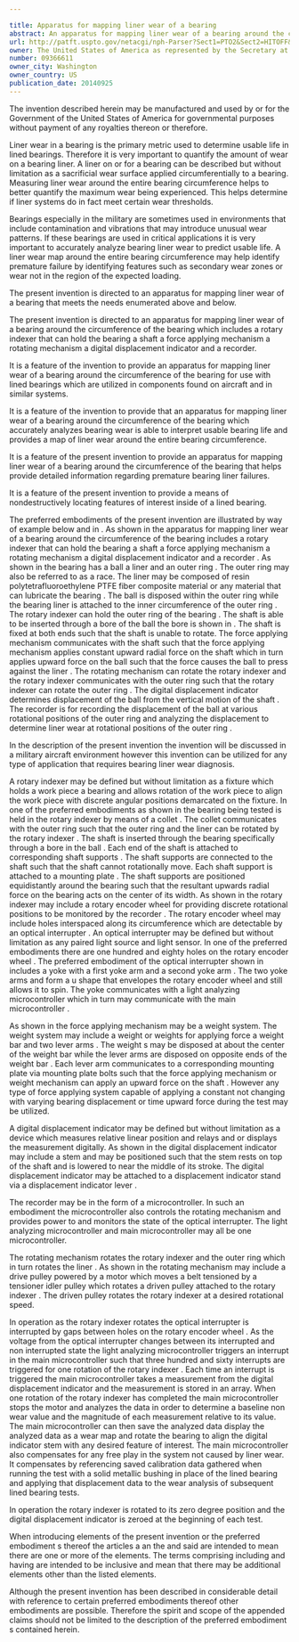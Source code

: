 ```yaml
---

title: Apparatus for mapping liner wear of a bearing
abstract: An apparatus for mapping liner wear of a bearing around the circumference of the bearing which includes a rotary indexer that can hold the bearing, a shaft, a force applying mechanism, a rotating mechanism, a digital displacement indicator, and a recorder.
url: http://patft.uspto.gov/netacgi/nph-Parser?Sect1=PTO2&Sect2=HITOFF&p=1&u=%2Fnetahtml%2FPTO%2Fsearch-adv.htm&r=1&f=G&l=50&d=PALL&S1=09366611&OS=09366611&RS=09366611
owner: The United States of America as represented by the Secretary at the Navy
number: 09366611
owner_city: Washington
owner_country: US
publication_date: 20140925
---
```

The invention described herein may be manufactured and used by or for the Government of the United States of America for governmental purposes without payment of any royalties thereon or therefore.

Liner wear in a bearing is the primary metric used to determine usable life in lined bearings. Therefore it is very important to quantify the amount of wear on a bearing liner. A liner on or for a bearing can be described but without limitation as a sacrificial wear surface applied circumferentially to a bearing. Measuring liner wear around the entire bearing circumference helps to better quantify the maximum wear being experienced. This helps determine if liner systems do in fact meet certain wear thresholds.

Bearings especially in the military are sometimes used in environments that include contamination and vibrations that may introduce unusual wear patterns. If these bearings are used in critical applications it is very important to accurately analyze bearing liner wear to predict usable life. A liner wear map around the entire bearing circumference may help identify premature failure by identifying features such as secondary wear zones or wear not in the region of the expected loading.

The present invention is directed to an apparatus for mapping liner wear of a bearing that meets the needs enumerated above and below.

The present invention is directed to an apparatus for mapping liner wear of a bearing around the circumference of the bearing which includes a rotary indexer that can hold the bearing a shaft a force applying mechanism a rotating mechanism a digital displacement indicator and a recorder.

It is a feature of the invention to provide an apparatus for mapping liner wear of a bearing around the circumference of the bearing for use with lined bearings which are utilized in components found on aircraft and in similar systems.

It is a feature of the invention to provide that an apparatus for mapping liner wear of a bearing around the circumference of the bearing which accurately analyzes bearing wear is able to interpret usable bearing life and provides a map of liner wear around the entire bearing circumference.

It is a feature of the present invention to provide an apparatus for mapping liner wear of a bearing around the circumference of the bearing that helps provide detailed information regarding premature bearing liner failures.

It is a feature of the present invention to provide a means of nondestructively locating features of interest inside of a lined bearing.

The preferred embodiments of the present invention are illustrated by way of example below and in . As shown in the apparatus for mapping liner wear of a bearing around the circumference of the bearing includes a rotary indexer that can hold the bearing a shaft a force applying mechanism a rotating mechanism a digital displacement indicator and a recorder . As shown in the bearing has a ball a liner and an outer ring . The outer ring may also be referred to as a race. The liner may be composed of resin polytetrafluoroethylene PTFE fiber composite material or any material that can lubricate the bearing . The ball is disposed within the outer ring while the bearing liner is attached to the inner circumference of the outer ring . The rotary indexer can hold the outer ring of the bearing . The shaft is able to be inserted through a bore of the ball the bore is shown in . The shaft is fixed at both ends such that the shaft is unable to rotate. The force applying mechanism communicates with the shaft such that the force applying mechanism applies constant upward radial force on the shaft which in turn applies upward force on the ball such that the force causes the ball to press against the liner . The rotating mechanism can rotate the rotary indexer and the rotary indexer communicates with the outer ring such that the rotary indexer can rotate the outer ring . The digital displacement indicator determines displacement of the ball from the vertical motion of the shaft . The recorder is for recording the displacement of the ball at various rotational positions of the outer ring and analyzing the displacement to determine liner wear at rotational positions of the outer ring .

In the description of the present invention the invention will be discussed in a military aircraft environment however this invention can be utilized for any type of application that requires bearing liner wear diagnosis.

A rotary indexer may be defined but without limitation as a fixture which holds a work piece a bearing and allows rotation of the work piece to align the work piece with discrete angular positions demarcated on the fixture. In one of the preferred embodiments as shown in the bearing being tested is held in the rotary indexer by means of a collet . The collet communicates with the outer ring such that the outer ring and the liner can be rotated by the rotary indexer . The shaft is inserted through the bearing specifically through a bore in the ball . Each end of the shaft is attached to corresponding shaft supports . The shaft supports are connected to the shaft such that the shaft cannot rotationally move. Each shaft support is attached to a mounting plate . The shaft supports are positioned equidistantly around the bearing such that the resultant upwards radial force on the bearing acts on the center of its width. As shown in the rotary indexer may include a rotary encoder wheel for providing discrete rotational positions to be monitored by the recorder . The rotary encoder wheel may include holes interspaced along its circumference which are detectable by an optical interrupter . An optical interrupter may be defined but without limitation as any paired light source and light sensor. In one of the preferred embodiments there are one hundred and eighty holes on the rotary encoder wheel . The preferred embodiment of the optical interrupter shown in includes a yoke with a first yoke arm and a second yoke arm . The two yoke arms and form a u shape that envelopes the rotary encoder wheel and still allows it to spin. The yoke communicates with a light analyzing microcontroller which in turn may communicate with the main microcontroller .

As shown in the force applying mechanism may be a weight system. The weight system may include a weight or weights for applying force a weight bar and two lever arms . The weight s may be disposed at about the center of the weight bar while the lever arms are disposed on opposite ends of the weight bar . Each lever arm communicates to a corresponding mounting plate via mounting plate bolts such that the force applying mechanism or weight mechanism can apply an upward force on the shaft . However any type of force applying system capable of applying a constant not changing with varying bearing displacement or time upward force during the test may be utilized.

A digital displacement indicator may be defined but without limitation as a device which measures relative linear position and relays and or displays the measurement digitally. As shown in the digital displacement indicator may include a stem and may be positioned such that the stem rests on top of the shaft and is lowered to near the middle of its stroke. The digital displacement indicator may be attached to a displacement indicator stand via a displacement indicator lever .

The recorder may be in the form of a microcontroller. In such an embodiment the microcontroller also controls the rotating mechanism and provides power to and monitors the state of the optical interrupter. The light analyzing microcontroller and main microcontroller may all be one microcontroller.

The rotating mechanism rotates the rotary indexer and the outer ring which in turn rotates the liner . As shown in the rotating mechanism may include a drive pulley powered by a motor which moves a belt tensioned by a tensioner idler pulley which rotates a driven pulley attached to the rotary indexer . The driven pulley rotates the rotary indexer at a desired rotational speed.

In operation as the rotary indexer rotates the optical interrupter is interrupted by gaps between holes on the rotary encoder wheel . As the voltage from the optical interrupter changes between its interrupted and non interrupted state the light analyzing microcontroller triggers an interrupt in the main microcontroller such that three hundred and sixty interrupts are triggered for one rotation of the rotary indexer . Each time an interrupt is triggered the main microcontroller takes a measurement from the digital displacement indicator and the measurement is stored in an array. When one rotation of the rotary indexer has completed the main microcontroller stops the motor and analyzes the data in order to determine a baseline non wear value and the magnitude of each measurement relative to its value. The main microcontroller can then save the analyzed data display the analyzed data as a wear map and rotate the bearing to align the digital indicator stem with any desired feature of interest. The main microcontroller also compensates for any free play in the system not caused by liner wear. It compensates by referencing saved calibration data gathered when running the test with a solid metallic bushing in place of the lined bearing and applying that displacement data to the wear analysis of subsequent lined bearing tests.

In operation the rotary indexer is rotated to its zero degree position and the digital displacement indicator is zeroed at the beginning of each test.

When introducing elements of the present invention or the preferred embodiment s thereof the articles a an the and said are intended to mean there are one or more of the elements. The terms comprising including and having are intended to be inclusive and mean that there may be additional elements other than the listed elements.

Although the present invention has been described in considerable detail with reference to certain preferred embodiments thereof other embodiments are possible. Therefore the spirit and scope of the appended claims should not be limited to the description of the preferred embodiment s contained herein.


